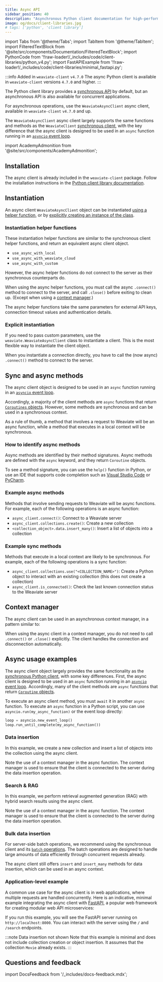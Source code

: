 ```yaml
---
title: Async API
sidebar_position: 40
description: "Asynchronous Python client documentation for high-performance, non-blocking Weaviate operations."
image: og/docs/client-libraries.jpg
# tags: ['python', 'client library']
---
```


import Tabs from '@theme/Tabs';
import TabItem from '@theme/TabItem';
import FilteredTextBlock from '@site/src/components/Documentation/FilteredTextBlock';
import PythonCode from '!!raw-loader!/_includes/code/client-libraries/python_v4.py';
import FastAPIExample from '!!raw-loader!/_includes/code/client-libraries/minimal_fastapi.py';

:::info Added in `weaviate-client` `v4.7.0`
The async Python client is available in `weaviate-client` versions `4.7.0` and higher.
:::

The Python client library provides a [synchronous API](./index.mdx) by default, but an asynchronous API is also available for concurrent applications.

For asynchronous operations, use the `WeaviateAsyncClient` async client, available in `weaviate-client` `v4.7.0` and up.

The `WeaviateAsyncClient` async client largely supports the same functions and methods as the `WeaviateClient` [synchronous client](./index.mdx), with the key difference that the async client is designed to be used in an `async` function running in an [`asyncio` event loop](https://docs.python.org/3/library/asyncio-eventloop.html#asyncio-event-loop).

import AcademyAdmonition from '@site/src/components/AcademyAdmonition';

<AcademyAdmonition 
  courseId="async-python-client-usage"
/>

## Installation

The async client is already included in the `weaviate-client` package. Follow the installation instructions in the [Python client library documentation](./index.mdx#installation).

## Instantiation

An async client `WeaviateAsyncClient` object can be instantiated [using a helper function](#instantiation-helper-functions), or by [explicitly creating an instance of the class](#explicit-instantiation).

### Instantiation helper functions

<!-- TODO[g-despot]: Add link to external Python references once created for "synchronous client helper functions" -->
These instantiation helper functions are similar to the synchronous client helper functions, and return an equivalent async client object.

- `use_async_with_local`
- `use_async_with_weaviate_cloud`
- `use_async_with_custom`

However, the async helper functions do not connect to the server as their synchronous counterparts do.

When using the async helper functions, you must call the async `.connect()` method to connect to the server, and call `.close()` before exiting to clean up. (Except when using a [context manager](#context-manager).)

<!-- TODO[g-despot]: Add link to external Python references once created for "external API keys", "connection timeout values" and "authentication details" -->
The async helper functions take the same parameters for external API keys, connection timeout values and authentication details.

<Tabs groupId="languages">
<TabItem value="wcd" label="WCD">

<FilteredTextBlock
  text={PythonCode}
  startMarker="# AsyncWCDInstantiation"
  endMarker="# END AsyncWCDInstantiation"
  language="py"
/>

</TabItem>
<TabItem value="local" label="Local">

  <FilteredTextBlock
    text={PythonCode}
    startMarker="# AsyncLocalInstantiationBasic"
    endMarker="# END AsyncLocalInstantiationBasic"
    language="py"
  />

</TabItem>

<!-- TODO - add embedded equivalent when available in client -->

<TabItem value="custom" label="Custom">

<FilteredTextBlock
  text={PythonCode}
  startMarker="# AsyncCustomInstantiationBasic"
  endMarker="# END AsyncCustomInstantiationBasic"
  language="py"
/>

</TabItem>
</Tabs>

### Explicit instantiation

If you need to pass custom parameters, use the `weaviate.WeaviateAsyncClient` class to instantiate a client. This is the most flexible way to instantiate the client object.

<FilteredTextBlock
  text={PythonCode}
  startMarker="# AsyncDirectInstantiationFull"
  endMarker="# END AsyncDirectInstantiationFull"
  language="py"
/>

When you instantiate a connection directly, you have to call the (now async) `.connect()` method to connect to the server.

<FilteredTextBlock
  text={PythonCode}
  startMarker="# AsyncDirectInstantiationAndConnect"
  endMarker="# END AsyncDirectInstantiationAndConnect"
  language="py"
/>

## Sync and async methods

The async client object is designed to be used in an `async` function running in an [`asyncio` event loop](https://docs.python.org/3/library/asyncio-eventloop.html#asyncio-event-loop).

Accordingly, a majority of the client methods are `async` functions that return [`Coroutines` objects](https://docs.python.org/3/library/asyncio-task.html#coroutine). However, some methods are synchronous and can be used in a synchronous context.

As a rule of thumb, a method that involves a request to Weaviate will be an async function, while a method that executes in a local context will be synchronous.

### How to identify async methods

Async methods are identified by their method signatures. Async methods are defined with the `async` keyword, and they return `Coroutine` objects.

To see a method signature, you can use the `help()` function in Python, or use an IDE that supports code completion such as [Visual Studio Code](https://code.visualstudio.com/docs) or [PyCharm](https://www.jetbrains.com/help/pycharm/viewing-reference-information.html).

### Example async methods

Methods that involve sending requests to Weaviate will be async functions. For example, each of the following operations is an async function:

- `async_client.connect()`: Connect to a Weaviate server
- `async_client.collections.create()`: Create a new collection
- `<collection_object>.data.insert_many()`: Insert a list of objects into a collection

### Example sync methods

Methods that execute in a local context are likely to be synchronous. For example, each of the following operations is a sync function:

- `async_client.collections.use("<COLLECTION_NAME>")`: Create a Python object to interact with an existing collection (this does not create a collection)
- `async_client.is_connected()`: Check the last known connection status to the Weaviate server

## Context manager

The async client can be used in an asynchronous context manager, in a pattern similar to:

<FilteredTextBlock
  text={PythonCode}
  startMarker="# START AsyncContextManager"
  endMarker="# END AsyncContextManager"
  language="py"
/>

When using the async client in a context manager, you do not need to call `.connect()` or `.close()` explicitly. The client handles the connection and disconnection automatically.

## Async usage examples

The async client object largely provides the same functionality as the [synchronous Python client](./index.mdx), with some key differences. First, the async client is designed to be used in an `async` function running in an [`asyncio` event loop](https://docs.python.org/3/library/asyncio-eventloop.html#asyncio-event-loop). Accordingly, many of the client methods are `async` functions that return [`Coroutine` objects](https://docs.python.org/3/library/asyncio-task.html#coroutine).

To execute an async client method, you must `await` it in another `async` function. To execute an `async` function in a Python script, you can use `asyncio.run(my_async_function)` or the event loop directly:

```python
loop = asyncio.new_event_loop()
loop.run_until_complete(my_async_function())
```

### Data insertion

In this example, we create a new collection and insert a list of objects into the collection using the async client.

Note the use of a context manager in the async function. The context manager is used to ensure that the client is connected to the server during the data insertion operation.

<FilteredTextBlock
  text={PythonCode}
  startMarker="# START AsyncInsertionExample"
  endMarker="# END AsyncInsertionExample"
  language="py"
/>

### Search & RAG

In this example, we perform retrieval augmented generation (RAG) with hybrid search results using the async client.

Note the use of a context manager in the async function. The context manager is used to ensure that the client is connected to the server during the data insertion operation.

<FilteredTextBlock
  text={PythonCode}
  startMarker="# START AsyncSearchExample"
  endMarker="# END AsyncSearchExample"
  language="py"
/>

### Bulk data insertion

For server-side batch operations, we recommend using the synchronous client and its [`batch` operations](../../manage-objects/import.mdx). The batch operations are designed to handle large amounts of data efficiently through concurrent requests already.

The async client still offers `insert` and `insert_many` methods for data insertion, which can be used in an async context.

### Application-level example

A common use case for the async client is in web applications, where multiple requests are handled concurrently. Here is an indicative, minimal example integrating the async client with [FastAPI](https://fastapi.tiangolo.com/), a popular web framework for creating modular web API microservices:

<FilteredTextBlock
  text={FastAPIExample}
  startMarker="# START FastAPI Example"
  endMarker="# END FastAPI Example"
  language="py"
/>

If you run this example, you will see the FastAPI server running on `http://localhost:8000`. You can interact with the server using the `/` and `/search` endpoints.

:::note Data insertion not shown
Note that this example is minimal and does not include collection creation or object insertion. It assumes that the collection `Movie` already exists.
:::

## Questions and feedback

import DocsFeedback from '/_includes/docs-feedback.mdx';

<DocsFeedback/>
